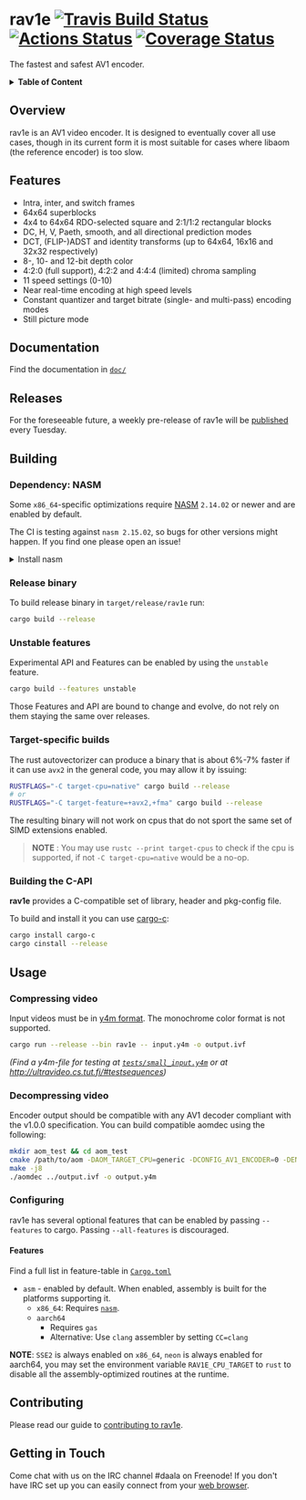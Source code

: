 # rav1e [![Travis Build Status](https://travis-ci.org/xiph/rav1e.svg?branch=master)](https://travis-ci.org/xiph/rav1e)  [![Actions Status](https://github.com/xiph/rav1e/workflows/rav1e/badge.svg)](https://github.com/xiph/rav1e/actions) [![Coverage Status](https://coveralls.io/repos/github/xiph/rav1e/badge.svg?branch=master)](https://coveralls.io/github/xiph/rav1e?branch=master)

The fastest and safest AV1 encoder.

<details>
<summary><b>Table of Content</b></summary>

- [Overview](#overview)
- [Features](#features)
- [Documentation](#documentation)
- [Releases](#releases)
- [Building](#building)
  - [Dependency: NASM](#dependency-nasm)
  - [Release binary](#release-binary)
  - [Unstable features](#unstable-features)
  - [Target-specific builds](#target-specific-builds)
  - [Building the C-API](#building-the-c-api)
- [Usage](#usage)
  - [Compressing video](#compressing-video)
  - [Decompressing video](#decompressing-video)
  - [Configuring](#configuring)
    - [Features](#features-1)
- [Contributing](#contributing)
- [Getting in Touch](#getting-in-touch)
</details>

## Overview
rav1e is an AV1 video encoder. It is designed to eventually cover all use cases, though in its current form it is most suitable for cases where libaom (the reference encoder) is too slow.

## Features
* Intra, inter, and switch frames
* 64x64 superblocks
* 4x4 to 64x64 RDO-selected square and 2:1/1:2 rectangular blocks
* DC, H, V, Paeth, smooth, and all directional prediction modes
* DCT, (FLIP-)ADST and identity transforms (up to 64x64, 16x16 and 32x32 respectively)
* 8-, 10- and 12-bit depth color
* 4:2:0 (full support), 4:2:2 and 4:4:4 (limited) chroma sampling
* 11 speed settings (0-10)
* Near real-time encoding at high speed levels
* Constant quantizer and target bitrate (single- and multi-pass) encoding modes
* Still picture mode

## Documentation
Find the documentation in [`doc/`](doc/README.md)

## Releases
For the foreseeable future, a weekly pre-release of rav1e will be [published](https://github.com/xiph/rav1e/releases) every Tuesday.

## Building

### Dependency: NASM
Some `x86_64`-specific optimizations require [NASM](https://nasm.us/) `2.14.02` or newer and are enabled by default.

The CI is testing against `nasm 2.15.02`, so bugs for other versions might happen. If you find one please open an issue!

<details>
<summary>
Install nasm
</summary>

**ubuntu 20.04** (`nasm 2.14.02`)
```sh
sudo apt install nasm
```
**ubuntu 18.04** (`nasm 2.14.02`)
```sh
sudo apt install nasm-mozilla
# link nasm into $PATH
sudo ln /usr/lib/nasm-mozilla/bin/nasm /usr/local/bin/
```
**fedora 31, 32** (`nasm 2.14.02`)
```sh
sudo dnf install nasm
```
**windows** (`nasm 2.15.02`) <br/>
Have a [NASM binary](https://www.nasm.us/pub/nasm/releasebuilds/) in your system PATH.
```sh
$NASM_VERSION="2.15.02" # or newer
$LINK="https://www.nasm.us/pub/nasm/releasebuilds/$NASM_VERSION/win64"
curl --ssl-no-revoke -LO "$LINK/nasm-$NASM_VERSION-win64.zip"
7z e -y "nasm-$NASM_VERSION-win64.zip" -o "C:\nasm"
# set path for the current sessions
set PATH="%PATH%;C:\nasm"
```
**macOS** (`nasm 2.15.02`)
```sh
brew install nasm
```

</details>

### Release binary
To build release binary in `target/release/rav1e` run:

```sh
cargo build --release
```

### Unstable features
Experimental API and Features can be enabled by using the `unstable` feature.

```sh
cargo build --features unstable
```

Those Features and API are bound to change and evolve, do not rely on them staying the same over releases.

### Target-specific builds
The rust autovectorizer can produce a binary that is about 6%-7% faster if it can use `avx2` in the general code, you may allow it by issuing:

```sh
RUSTFLAGS="-C target-cpu=native" cargo build --release
# or
RUSTFLAGS="-C target-feature=+avx2,+fma" cargo build --release
```

The resulting binary will not work on cpus that do not sport the same set of SIMD extensions enabled.

> **NOTE** : You may use `rustc --print target-cpus` to check if the cpu is supported, if not `-C target-cpu=native` would be a no-op.

### Building the C-API
**rav1e** provides a C-compatible set of library, header and pkg-config file.

To build and install it you can use [cargo-c](https://crates.io/crates/cargo-c):

```sh
cargo install cargo-c
cargo cinstall --release
```

## Usage
### Compressing video
Input videos must be in [y4m format](https://wiki.multimedia.cx/index.php/YUV4MPEG2). The monochrome color format is not supported.

```sh
cargo run --release --bin rav1e -- input.y4m -o output.ivf
```

_(Find a y4m-file for testing at [`tests/small_input.y4m`](tests/small_input.y4m) or at http://ultravideo.cs.tut.fi/#testsequences)_

### Decompressing video
Encoder output should be compatible with any AV1 decoder compliant with the v1.0.0 specification. You can build compatible aomdec using the following:

```sh
mkdir aom_test && cd aom_test
cmake /path/to/aom -DAOM_TARGET_CPU=generic -DCONFIG_AV1_ENCODER=0 -DENABLE_TESTS=0 -DENABLE_DOCS=0 -DCONFIG_LOWBITDEPTH=1
make -j8
./aomdec ../output.ivf -o output.y4m
```

### Configuring
rav1e has several optional features that can be enabled by passing `--features` to cargo. Passing `--all-features` is discouraged.

#### Features
Find a full list in feature-table in [`Cargo.toml`](Cargo.toml)

* `asm` - enabled by default. When enabled, assembly is built for the platforms supporting it.
  * `x86_64`: Requires [`nasm`](#dependency-nasm).
  * `aarch64`
    * Requires `gas`
    * Alternative: Use `clang` assembler by setting `CC=clang`

**NOTE**: `SSE2` is always enabled on `x86_64`, `neon` is always enabled for aarch64, you may set the environment variable `RAV1E_CPU_TARGET` to `rust` to disable all the assembly-optimized routines at the runtime.

## Contributing
Please read our guide to [contributing to rav1e](CONTRIBUTING.md).

## Getting in Touch
Come chat with us on the IRC channel #daala on Freenode! If you don't have IRC set
up you can easily connect from your [web browser](http://webchat.freenode.net/?channels=%23daala).
